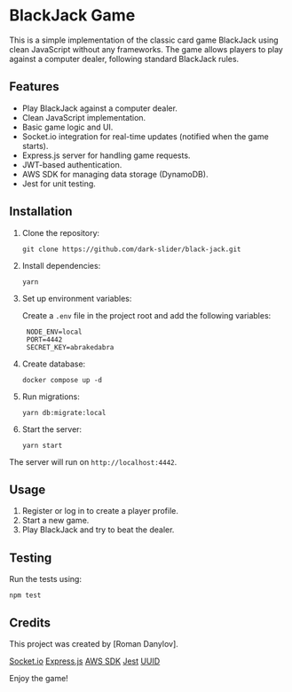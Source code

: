 # BlackJack Game

This is a simple implementation of the classic card game BlackJack using clean JavaScript without any frameworks. The game allows players to play against a computer dealer, following standard BlackJack rules.

## Features

- Play BlackJack against a computer dealer.
- Clean JavaScript implementation.
- Basic game logic and UI.
- Socket.io integration for real-time updates (notified when the game starts).
- Express.js server for handling game requests.
- JWT-based authentication.
- AWS SDK for managing data storage (DynamoDB).
- Jest for unit testing.

## Installation

1. Clone the repository:

   ```
   git clone https://github.com/dark-slider/black-jack.git
   ```

2. Install dependencies:

   ```
   yarn
   ```

3. Set up environment variables:

   Create a `.env` file in the project root and add the following variables:

   ```
    NODE_ENV=local
    PORT=4442
    SECRET_KEY=abrakedabra
   ```

4. Create database:
   
   ```
   docker compose up -d
   ```

5. Run migrations:

   ```
   yarn db:migrate:local
   ```
   
6. Start the server:

   ```
   yarn start
   ```

The server will run on `http://localhost:4442`.

## Usage

1. Register or log in to create a player profile.
2. Start a new game.
3. Play BlackJack and try to beat the dealer.

## Testing

Run the tests using:

```
npm test
```

## Credits

This project was created by [Roman Danylov].

[Socket.io](https://socket.io/)
[Express.js](https://expressjs.com/)
[AWS SDK](https://aws.amazon.com/sdk-for-javascript/)
[Jest](https://jestjs.io/)
[UUID](https://www.npmjs.com/package/uuid)

Enjoy the game!
